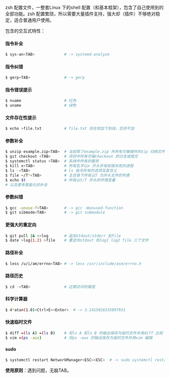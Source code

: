 zsh 配置文件，一整套Linux 下的shell 配置（和基本框架），包含了自己使用到的全部功能。zsh 配置繁琐，所以需要大量插件支持，强大却（插件）不够绝对稳定，适合普通用户使用。

包含的交互式特性：

#### 指令补全

```bash
$ sys-an<TAB>             # -> systemd-analyze
```

#### 指令纠错

```bash
$ gerp<TAB>               # -> gerp
```

#### 指令错误提示

```bash
$ nuame                   # 红色
$ uname                   # 绿色
```

#### 文件存在性提示

```bash
$ echo >file.txt          # file.txt 存在则加下划线，否则不加
```

#### 参数补全

```bash
$ unzip example.zip<TAB>  # 当前除了example.zip 外所有可被操作的zip 归档文件
$ git checkout <TAB>      # 项目中所有可被checkout 的分支或提交
$ systemctl status <TAB>  # 系统中所有的服务
$ kill x<TAB>             # 所有名字以x 开头并有权限杀死的进程
$ ls -<TAB>               # ls 指令所有的选项及其含义
$ file ~/T*<TAB>          # 主目录下所有以T 为开头文件的列表
$ echo $t                 # 所有以t/T 开头的环境变量
# 以及更多智能化的补全
```

#### 参数纠错

```bash
$ gcc -unuse-f<TAB>       # -> gcc -Wunused-function
$ git sibmode<TAB>        # -> git submodule
```

#### 更强大的重定向

```bash
$ git pull |& >>log       # 追加stdout/stderr 到file
$ date >log{1,2} >file    # 重定向stdout 到log1 log2 file 三个文件
```

#### 路径补全

```bash
$ less /u/i/am/errno<TAB> # -> less /usr/include/asm/errno.h
```

#### 路径历史

```bash
$ cd -<TAB>               # 近期访问的路径
```

#### 科学计算器

```bash
$ 4*atan(1.0)<Ctrl+E><Enter>  # -> 3.1415926535897931
```

#### 快速临时文件

```bash
$ diff =(ls A) =(ls B)    # 将ls A 和ls B 的输出保存为临时文件并用diff 比较
$ vim =(ps -aux)          # 将ps -aux 的输出保存为临时文件并用vim 编辑
```

#### sudo

```bash
$ systemctl restart NetworkManager<ESC><ESC>  # -> sudo systemctl restart NetworkManager
```

**使用原则**：遇到问题，无脑TAB。

